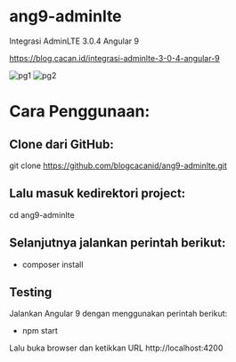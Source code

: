 # ang9-adminlte
Integrasi AdminLTE 3.0.4 Angular 9

https://blog.cacan.id/integrasi-adminlte-3-0-4-angular-9

![pg1](https://user-images.githubusercontent.com/51890752/80484288-ac234300-8981-11ea-8796-056159d864e8.jpg)
![pg2](https://user-images.githubusercontent.com/51890752/80484323-bb09f580-8981-11ea-84b7-7d1d6295c88f.jpg)

# Cara Penggunaan:

## Clone dari GitHub:
git clone https://github.com/blogcacanid/ang9-adminlte.git

## Lalu masuk kedirektori project:
cd ang9-adminlte

## Selanjutnya jalankan perintah berikut:
- composer install

## Testing
Jalankan Angular 9 dengan menggunakan perintah berikut:
- npm start

Lalu buka browser dan ketikkan URL http://localhost:4200

